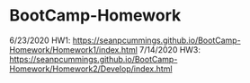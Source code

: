 # BootCamp-Homework
6/23/2020 HW1: https://seanpcummings.github.io/BootCamp-Homework/Homework1/index.html
7/14/2020 HW3: https://seanpcummings.github.io/BootCamp-Homework/Homework2/Develop/index.html
